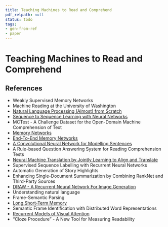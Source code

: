 ```yaml
---
title: Teaching Machines to Read and Comprehend
pdf_relpath: null
status: todo
tags:
- gen-from-ref
- paper
---
```


# Teaching Machines to Read and Comprehend

## References

- Weakly Supervised Memory Networks
- Machine Reading at the University of Washington
- [Natural Language Processing (Almost) from Scratch](./natural-language-processing-almost-from-scratch.md)
- [Sequence to Sequence Learning with Neural Networks](./sequence-to-sequence-learning-with-neural-networks.md)
- MCTest - A Challenge Dataset for the Open-Domain Machine Comprehension of Text
- [Memory Networks](./memory-networks.md)
- [End-To-End Memory Networks](./end-to-end-memory-networks.md)
- [A Convolutional Neural Network for Modelling Sentences](./a-convolutional-neural-network-for-modelling-sentences.md)
- A Rule-based Question Answering System for Reading Comprehension Tests
- [Neural Machine Translation by Jointly Learning to Align and Translate](./neural-machine-translation-by-jointly-learning-to-align-and-translate.md)
- Supervised Sequence Labelling with Recurrent Neural Networks
- Automatic Generation of Story Highlights
- Enhancing Single-Document Summarization by Combining RankNet and Third-Party Sources
- [DRAW - A Recurrent Neural Network For Image Generation](./draw-a-recurrent-neural-network-for-image-generation.md)
- Understanding natural language
- Frame-Semantic Parsing
- [Long Short-Term Memory](./long-short-term-memory.md)
- Semantic Frame Identification with Distributed Word Representations
- [Recurrent Models of Visual Attention](./recurrent-models-of-visual-attention.md)
- “Cloze Procedure” - A New Tool for Measuring Readability
